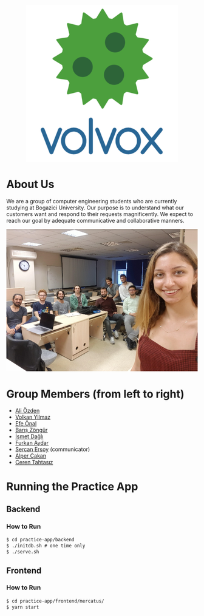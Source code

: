 <p align="middle">
  <img src="https://github.com/bounswe/bounswe2019group8/blob/master/images/group-logo.png" width=400>
</p>

# About Us
We are a group of computer engineering students who are currently studying at Bogazici University. Our purpose is to understand what our customers want and respond to their requests magnificently. We expect to reach our goal by adequate communicative and collaborative manners.

<p align="middle">
  <img src="https://github.com/bounswe/bounswe2019group8/blob/master/images/group-photo.png" width=700>
</p>
 
# Group Members (from left to right)

* [Ali Özden](https://github.com/ozdenali)
* [Volkan Yilmaz](https://github.com/yilmazvolkan)
* [Efe Önal](https://github.com/efe-onal-2016400267)
* [Barış Zöngür](https://github.com/baris-zongur-2016400285)
* [İsmet Dağlı](https://github.com/ismet-dagli)
* [Furkan Aydar](https://github.com/furkanaydar)
* [Sercan Ersoy](https://github.com/sercanersoy) (communicator)
* [Alper Çakan](https://github.com/alpercakan)
* [Ceren Tahtasız](https://github.com/cerentahtasiz)


# Running the Practice App
## Backend
### How to Run
```
$ cd practice-app/backend
$ ./initdb.sh # one time only 
$ ./serve.sh
```

## Frontend
### How to Run
```
$ cd practice-app/frontend/mercatus/
$ yarn start
```
